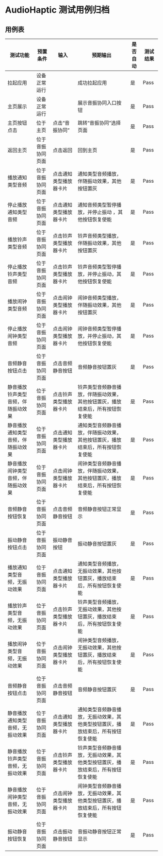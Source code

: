 # AudioHaptic 测试用例归档

## 用例表

| 测试功能    | 预置条件         | 输入             | 预期输出                  | 是否自动 | 测试结果 |
|---------|--------------|----------------|-----------------------|------|------|
| 拉起应用    | 	设备正常运行      | 		             | 成功拉起应用                | 是    | Pass |
| 主页展示    | 	设备正常运行      | 		             | 展示音振协同入口按钮 | 是    | Pass |
| 主页按钮点击  | 	位于主页        | 	点击“音振协同” | 	跳转“音振协同”选择页面      | 是    | Pass |
| 返回主页    | 	位于音振协同页面 | 点击返回           | 	回到主页                 | 是    | Pass |
| 播放通知类型音频  | 	位于音振协同页面        | 	点击通知类型播放器卡片 | 	通知类型音频播放，伴随振动效果，其他按钮置灰      | 是    | Pass |
| 停止播放通知类型音频 | 	位于音振协同页面        | 	点击通知类型播放器卡片 | 	通知音频类型暂停播放，并停止振动 ，其他按钮恢复使能   | 是    | Pass |
| 播放铃声类型音频  | 	位于音振协同页面        | 	点击铃声类型播放器卡片 | 	铃声音频类型播放，伴随振动效果，其他按钮置灰       | 是    | Pass |
| 停止播放铃声类型音频 | 	位于音振协同页面        | 	点击铃声类型播放器卡片 | 	铃声音频类型暂停播放，并停止振动，其他按钮恢复使能     | 是    | Pass |
| 播放闹钟类型音频  | 	位于音振协同页面        | 	点击闹钟类型播放器卡片 | 	闹钟音频类型播放，伴随振动效果，其他按钮置灰      | 是    | Pass |
| 停止播放闹钟类型音频 | 	位于音振协同页面        | 	点击闹钟类型播放器卡片 | 	闹钟音频类型暂停播放，并停止振动，其他按钮恢复使能    | 是    | Pass |
| 音频静音按钮点击 | 	位于音振协同页面        | 	点击音频静音按钮 | 	音频静音按钮置灰     | 是    | Pass |
| 静音播放铃声类型音频，伴随振动效果 | 	位于音振协同页面        | 	点击铃声类型播放器卡片 | 	铃声类型音频静音播放，伴随振动效果，其他按钮置灰，播放结束后，所有按钮恢复使能    | 是    | Pass |
| 静音播放通知类型音频，伴随振动效果 | 	位于音振协同页面        | 	点击通知类型播放器卡片 | 	通知类型音频静音播放，伴随振动效果，其他按钮置灰，播放结束后，所有按钮恢复使能    | 是    | Pass |
| 静音播放闹钟类型音频，伴随振动效果 | 	位于音振协同页面        | 	点击闹钟类型播放器卡片 | 	闹钟类型音频静音播放，伴随振动效果，其他按钮置灰，播放结束后，所有按钮恢复使能    | 是    | Pass |
| 音频静音按钮恢复 | 	位于音振协同页面        | 	点击音频静音按钮 | 	音频静音按钮正常显示     | 是    | Pass |
| 振动静音按钮点击 | 	位于音振协同页面        | 	振动静音按钮 | 	振动静音按钮置灰     | 是    | Pass |
| 播放通知类型音频，无振动效果 | 	位于音振协同页面        | 	点击通知类型播放器卡片 | 	通知类型音频播放，无振动效果，其他按钮置灰，播放结束后，所有按钮恢复使能    | 是    | Pass |
| 播放铃声类型音频，无振动效果 | 	位于音振协同页面        | 	点击铃声类型播放器卡片 | 	铃声类型音频播放，无振动效果，其他按钮置灰，播放结束后，所有按钮恢复使能    | 是    | Pass |
| 播放闹钟类型音频，无振动效果 | 	位于音振协同页面        | 	点击闹钟类型播放器卡片 | 	闹钟类型音频播放，无振动效果，其他按钮置灰，播放结束后，所有按钮恢复使能    | 是    | Pass |
| 音频静音按钮点击 | 	位于音振协同页面        | 	点击音频静音按钮 | 	音频静音按钮置灰     | 是    | Pass |
| 静音播放通知类型音频，无振动效果 | 	位于音振协同页面        | 	点击通知类型播放器卡片 | 	通知类型音频静音播放，无振动效果，其他类型按钮置灰，播放结束后，所有按钮恢复使能    | 是    | Pass |
| 静音播放铃声类型音频，无振动效果 | 	位于音振协同页面        | 	点击铃声类型播放器卡片 | 	铃声类型音频静音播放，无振动效果，其他类型按钮置灰，播放结束后，所有按钮恢复使能    | 是    | Pass |
| 静音播放闹钟类型音频，无振动效果 | 	位于音振协同页面        | 	点击闹钟类型播放器卡片 | 	闹钟类型音频静音播放，无振动效果，其他类型按钮置灰，播放结束后，所有按钮恢复使能    | 是    | Pass |
| 振动静音按钮恢复 | 	位于音振协同页面        | 	点击振动静音按钮 | 	音振动静音按钮正常显示     | 是    | Pass |



